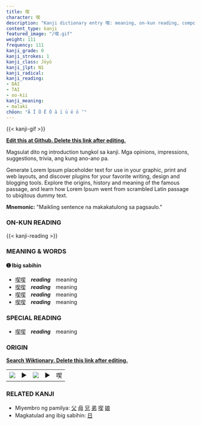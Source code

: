 ```yaml
---
title: 喫
character: 喫
description: "Kanji dictionary entry 喫: meaning, on-kun reading, compounds, origin, related kanji"
content_type: kanji
featured_image: "/喫.gif"
weight: 111
frequency: 111
kanji_grade: 0
kanji_strokes: 1
kanji_class: Jōyō
kanji_jlpt: N1
kanji_radical: 
kanji_reading: 
- DAI
- TAI
- oo-kii
kanji_meaning:
- malaki
chōon: "Ā Ī Ū Ē Ō ā ī ū ē ō ’"
---
```

[//]: # (Don't edit the line below. Kanji animated GIF code is automatically generated.)
{{< kanji-gif >}}

[//]: # (Edit below this line.)

**[Edit this at Github. Delete this link after editing.](https://github.com/tim0g/tim/tree/main/content/kanji/喫/index.md)**

Magsulat dito ng introduction tungkol sa kanji. Mga opinions, impressions, suggestions, trivia, ang kung ano-ano pa.

Generate Lorem Ipsum placeholder text for use in your graphic, print and web layouts, and discover plugins for your favorite writing, design and blogging tools. Explore the origins, history and meaning of the famous passage, and learn how Lorem Ipsum went from scrambled Latin passage to ubiqitous dummy text.
 
**Mnemonic:** "Maikling sentence na makakatulong sa pagsaulo."

### ON-KUN READING

[//]: # (Don't edit the line below. ON-KUN READING code is automatically generated.)
{{< kanji-reading >}}

### MEANING & WORDS

#### ➊ **Ibig sabihin**
  - [喫](../喫)[喫](../喫)　***reading***　meaning
  - [喫](../喫)[喫](../喫)　***reading***　meaning
  - [喫](../喫)[喫](../喫)　***reading***　meaning
  - [喫](../喫)[喫](../喫)　***reading***　meaning

### SPECIAL READING
  - [喫](../喫)[喫](../喫)　***reading***　meaning

### ORIGIN

**[Search Wiktionary. Delete this link after editing.](https://wiktionary.org/wiki/喫)**
<table class="kanji-table"><tr><td>
<img src="60px-喫-bronze.svg.png">
</td><td>▶</td><td>
<img src="60px-喫-oracle.svg.png">
</td><td>▶</td>
<td class="kanji-origin">喫</td>
</tr></table>

### RELATED KANJI
- Miyembro ng pamilya: [父](../父) [母](../母) [兄](../兄) [弟](../弟) [喫](../喫) [娘](../娘)
- Magkatulad ang ibig sabihin: [日](../日)
